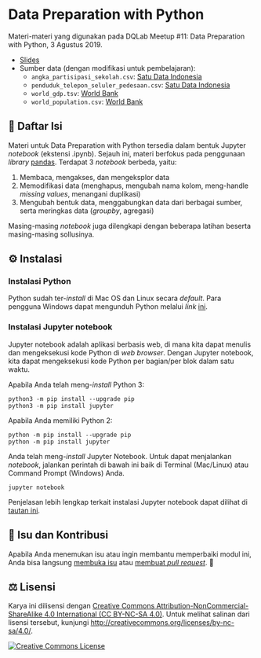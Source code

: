 # Data Preparation with Python
Materi-materi yang digunakan pada DQLab Meetup #11: Data Preparation with Python, 3 Agustus 2019.

- [Slides](https://speakerdeck.com/galuhsahid/data-preparation-with-python)
- Sumber data (dengan modifikasi untuk pembelajaran):
    - `angka_partisipasi_sekolah.csv`: [Satu Data Indonesia](https://data.go.id/dataset/angka-partisipasi-sekolah)
    - `penduduk_telepon_seluler_pedesaan.csv`: [Satu Data Indonesia](https://data.go.id/dataset/proporsi-penduduk-yang-memiliki-telepon-seluler-di-daerah-perdesaan)
    - `world_gdp.tsv`: [World Bank](https://data.worldbank.org/indicator/ny.gdp.mktp.kd.zg)
    - `world_population.csv`: [World Bank](https://data.worldbank.org/indicator/SP.POP.TOTL?view=chart)

## 📖 Daftar Isi
Materi untuk Data Preparation with Python tersedia dalam bentuk Jupyter *notebook* (ekstensi .ipynb). Sejauh ini, materi berfokus pada penggunaan *library* [pandas](https://github.com/pandas-dev/pandas). Terdapat 3 *notebook* berbeda, yaitu:
1. Membaca, mengakses, dan mengeksplor data
2. Memodifikasi data (menghapus, mengubah nama kolom, meng-handle *missing values*, menangani duplikasi)
3. Mengubah bentuk data, menggabungkan data dari berbagai sumber, serta meringkas data (*groupby*, agregasi)

Masing-masing *notebook* juga dilengkapi dengan beberapa latihan beserta masing-masing sollusinya.

## ⚙️ Instalasi
### Instalasi Python
Python sudah ter-*install* di Mac OS dan Linux secara *default*. Para pengguna Windows dapat mengunduh Python melalui *link* [ini](https://www.python.org/downloads/).

### Instalasi Jupyter notebook
Jupyter notebook adalah aplikasi berbasis web, di mana kita dapat menulis dan mengeksekusi kode Python di ​*web browser*​. Dengan Jupyter notebook, kita dapat mengeksekusi kode Python per bagian/per blok dalam satu waktu.

Apabila Anda telah meng-*install* Python 3:
```
python3 -m pip install --upgrade pip
python3 -m pip install jupyter
```

Apabila Anda memiliki Python 2:
```
python -m pip install --upgrade pip
python -m pip install jupyter
```

Anda telah meng-*install* Jupyter Notebook. Untuk dapat menjalankan *notebook*, jalankan perintah di bawah ini baik di Terminal (Mac/Linux) atau Command Prompt (Windows) Anda.
```
jupyter notebook
```

Penjelasan lebih lengkap terkait instalasi Jupyter notebook dapat dilihat di [tautan ini](https://jupyter.org/install).

## 💭 Isu dan Kontribusi
Apabila Anda menemukan isu atau ingin membantu memperbaiki modul ini, Anda bisa langsung [membuka isu](https://github.com/galuhsahid/data-preparation-with-python/issues/new) atau [membuat *pull request*](https://github.com/galuhsahid/data-preparation-with-python/compare). 🙏

## ⚖️ Lisensi
Karya ini dilisensi dengan <a rel="license" href="http://creativecommons.org/licenses/by-nc-sa/4.0/">Creative Commons Attribution-NonCommercial-ShareAlike 4.0 International (CC BY-NC-SA 4.0)</a>. Untuk melihat salinan dari lisensi tersebut, kunjungi http://creativecommons.org/licenses/by-nc-sa/4.0/.

<a rel="license" href="https://creativecommons.org/licenses/by-nc-sa/4.0/"><img alt="Creative Commons License" style="border-width:0" src="https://i.creativecommons.org/l/by-nc-sa/4.0/88x31.png" /></a>